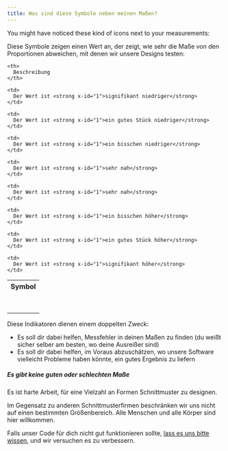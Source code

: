 ```yaml
---
title: Was sind diese Symbole neben meinen Maßen?
---
```


You might have noticed these kind of icons next to your measurements: <Gauge val={0} theme='light' />

Diese Symbole zeigen einen Wert an, der zeigt, wie sehr die Maße von den Proportionen abweichen, mit denen wir unsere Designs testen:

<table spaces-before="0">
  <tr>
    <th>
      Symbol
    </th>
    
    <th>
      Beschreibung
    </th>
  </tr>
  
  <tr>
    <td>
      <Gauge val={-6} theme='light' />
    </td>
    
    <td>
      Der Wert ist <strong x-id="1">signifikant niedriger</strong>
    </td>
  </tr>
  
  <tr>
    <td>
      <Gauge val={-4} theme='light' />
    </td>
    
    <td>
      Der Wert ist <strong x-id="1">ein gutes Stück niedriger</strong>
    </td>
  </tr>
  
  <tr>
    <td>
      <Gauge val={-2} theme='light' />
    </td>
    
    <td>
      Der Wert ist <strong x-id="1">ein bisschen niedriger</strong>
    </td>
  </tr>
  
  <tr>
    <td>
      <Gauge val={-1} theme='light' />
    </td>
    
    <td>
      Der Wert ist <strong x-id="1">sehr nah</strong>
    </td>
  </tr>
  
  <tr>
    <td>
      <Gauge val={1} theme='light' />
    </td>
    
    <td>
      Der Wert ist <strong x-id="1">sehr nah</strong>
    </td>
  </tr>
  
  <tr>
    <td>
      <Gauge val={2} theme='light' />
    </td>
    
    <td>
      Der Wert ist <strong x-id="1">ein bisschen höher</strong>
    </td>
  </tr>
  
  <tr>
    <td>
      <Gauge val={4} theme='light' />
    </td>
    
    <td>
      Der Wert ist <strong x-id="1">ein gutes Stück höher</strong>
    </td>
  </tr>
  
  <tr>
    <td>
      <Gauge val={6} theme='light' />
    </td>
    
    <td>
      Der Wert ist <strong x-id="1">signifikant höher</strong>
    </td>
  </tr>
</table>

Diese Indikatoren dienen einem doppelten Zweck:

- Es soll dir dabei helfen, Messfehler in deinen Maßen zu finden (du weißt sicher selber am besten, wo deine Ausreißer sind)
- Es soll dir dabei helfen, im Voraus abzuschätzen, wo unsere Software vielleicht Probleme haben könnte, ein gutes Ergebnis zu liefern

<Note>

##### Es gibt keine guten oder schlechten Maße

Es ist harte Arbeit, für eine Vielzahl an Formen Schnittmuster zu designen.

Im Gegensatz zu anderen Schnittmusterfirmen beschränken wir uns nicht auf einen bestimmten Größenbereich.
Alle Menschen und alle Körper sind hier willkommen.

Falls unser Code für dich nicht gut funktionieren sollte, [lass es uns bitte wissen](https://discord.freesewing.org/), und wir versuchen es zu verbessern.

</Note>
